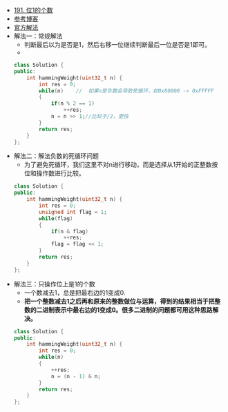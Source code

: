 - [191. 位1的个数](https://leetcode-cn.com/problems/number-of-1-bits/)
- [参考博客](https://www.cnblogs.com/grandyang/p/4325432.html)
- [官方解法](https://leetcode-cn.com/problems/number-of-1-bits/solution/wei-1de-ge-shu-by-leetcode/)
- 解法一：常规解法
    + 判断最后以为是否是1，然后右移一位继续判断最后一位是否是1即可。
    + 
    ```C++
    class Solution {
    public:
        int hammingWeight(uint32_t n) {
            int res = 0;
            while(n)    //  如果n是负数会导致死循环，如0x80000 -> 0xFFFFF
            {
                if(n % 2 == 1)
                    ++res;
                n = n >> 1;//比较于/2，更快
            }
            return res;
        }
    };
    ```
- 解法二：解法负数的死循环问题
    + 为了避免死循环，我们这里不对n进行移动，而是选择从1开始的正整数按位和操作数进行比较。
    ```C++
    class Solution {
    public:
        int hammingWeight(uint32_t n) {
            int res = 0;
            unsigned int flag = 1;
            while(flag)
            {
                if(n & flag)
                    ++res;
                flag = flag << 1;
            }
            return res;
        }
    };
    ```
- 解法三：只操作位上是1的个数
    + 一个数减去1，总是把最右边的1变成0.
    + **把一个整数减去1之后再和原来的整数做位与运算，得到的结果相当于把整数的二进制表示中最右边的1变成0。很多二进制的问题都可用这种思路解决。**
    ```C++
    class Solution {
    public:
        int hammingWeight(uint32_t n) {
            int res = 0;
            while(n)
            {
                ++res;
                n = (n - 1) & n;
            }
            return res;
        }
    };
    ```